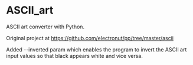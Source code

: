 # ASCII_art
ASCII art converter with Python.

Original project at https://github.com/electronut/pp/tree/master/ascii

Added --inverted param which enables the program to invert the ASCII art input
values so that black appears white and vice versa.
